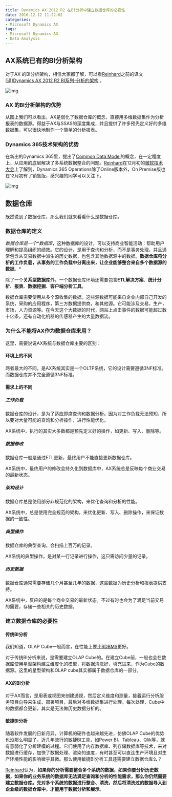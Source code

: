 ```yaml
---
title: Dynamics AX 2012 R2 在BI分析中建立数据仓库的必要性
date: 2016-12-12 11:22:02
categories:
- Microsoft Dynamics AX
tags:
- Microsoft Dynamics AX
- Data Analysis
---
```


## AX系统已有的BI分析架构

对于AX 的BI分析架构，相信大家都了解，可以看[Reinhard](http://reinhardhsu.com/)之前的译文[[译\]Dynamics AX 2012 R2 BI系列-分析的架构](http://reinhardhsu.com/p/4864332.html) 。

![img](https://images2015.cnblogs.com/blog/453825/201510/453825-20151009162507706-1003974821.png)

### AX 的BI分析架构的优势

从图上我们可以看出，AX是弱化了数据仓库的概念，直接用多维数据集作为分析报表的数据源。得益于AX与SSAS的深度集成，并且提供了许多预先定义好的多维数据集，可以很快地制作一个简单的分析报表。

### Dynamics 365技术架构的优势

在新出的Dynamics 365里，提出了[Common Data Model](https://community.dynamics.com/crm/b/waynewaltonscrmblog/archive/2016/09/23/business-introduction-to-common-data-model)的概念，在一定程度上，从应用的底层解决了多系统数据整合的问题。[Reinhard](http://reinhardhsu.com/)在12月初的[微软技术大会](https://www.microsoft.com/china/ignite/2016/)上了解到，Dynamics 365 Operations除了Online版本外，On Premise版也在12月初有了销售版，感兴趣的同学可以关注下。

![img](https://images2015.cnblogs.com/blog/453825/201612/453825-20161212112114042-1416242613.png)

## 数据仓库

既然说到了数据仓库，那么我们就来看看什么是数据仓库。

### 数据仓库的定义

*数据仓库是一个\**数据库**，这种数据库的设计，可以支持商业智能活动：帮助用户理解和提高组织的绩效。它的设计，是用于查询和分析，而不是事务处理，并且通常包含从交易数据中派生的历史数据，也包含其他数据源中的数据。**数据仓库将分析的工作负载，从事务的工作负载中分离出来，让企业能够整合来自多个数据源的数据**。*

除了一个**关系型数据库**外，一个数据仓库环境还需要包含**ETL解决方案**、**统计分析**、**报表**、**数据挖掘**、**客户端分析工具**。

数据仓库需要使用从多个源收集的数据。这些源数据可能来自企业内部自己开发的系统，采购的应用程序，第三方数据提供商，和其他源。它可能涉及交易，生产，市场，人力资源等。在今天这个大数据的时代，网站上点击事件的数据可能超过数十亿条，还有自动化机器的传感器产生的大量数据流。

### 为什么不能将AX作为数据仓库来用？

这里，需要说说AX系统与数据仓库主要的区别：

#### 环境上的不同

两者最大的不同，是AX系统其实是一个OLTP系统，它的设计需要遵循3NF标准。而数据仓库并不完全遵循3NF标准。

#### 需求上的不同

##### 工作负载

数据仓库的设计，是为了适应即席查询和数据分析。因为对工作负载无法预知，所以要对大量可能的查询和分析操作，进行性能优化。

AX系统中，执行的其实大多数都是预先定义好的操作，如更新、写入、删除等。

##### 数据修改

数据仓库一般是通过ETL更新，最终用户不能直接更新数据仓库。

AX系统中，最终用户的修改会持久化到数据库中，AX系统总是反映每个商业交易的最新状态。

##### 架构设计

数据仓库总是使用部分非规范化的架构，来优化查询和分析的性能。

AX系统中，总是使用完全规范的架构，来优化更新、写入、删除操作，来保证数据的一致性。

##### 典型操作

数据仓库的典型查询，会扫描上百万的记录。

AX系统的典型操作，是对某一行记录进行操作，这只需访问少量的记录。

##### 历史数据

数据仓库通常需要存储几个月甚至几年的数据，这些数据为历史分析和报表提供支持。

AX系统中，反应的是每个商业交易的最新状态。不过有时也会为了满足当前交易的需要，存储一些相关的历史数据。

### 建立数据仓库的必要性

#### 传统BI分析

我们知道，OLAP Cube一般而言，在性能上要比[RDBMS](https://en.wikipedia.org/wiki/Relational_database_management_system)更好。

对于传统BI分析来说，是需要建立OLAP Cube的。在建立Cube前，一般也会在数据库使用星型架构建立维度化的模型，将数据清洗好，填充进来，作为Cube的数据源。这里的星型架构和OLAP cube其实都属于数据仓库的一部分。

#### AX的BI分析

对于AX而言，是用表或视图来创建透视，然后定义维度和测量，接着运行分析服务项目向导来生成、部署项目，最后对多维数据集进行处理。每次处理，Cube中的数据都会更新，其实是无法做历史数据分析的。

#### 敏捷BI分析

随着软件发展的日新月异，计算机的硬件也越来越先进，仿佛OLAP Cube的优势也没那么明显了。近几年流行的敏捷BI工具，如Power BI、Tableau、Qlik等，就有意弱化了分析建模的过程。它们使用了内存数据库、列存储数据库等技术，来对数据进行缓存，加快了数据处理、渲染的速度，有时甚至可以直连生产环境且对生产环境性能的影响微乎其微。那么使用敏捷BI分析工具还需要建立数据仓库么？

[Reinhard](http://reinhardhsu.com/)认为，**如果你的分析需要整合多个系统的数据，如果你要分析历史数据，如果你的业务系统的数据库无法满足查询和分析的性能需求，那么你仍然需要建立数据仓库。先对多个系统的数据进行整合、清洗，然后将清洗过的数据导入到企业级的数据仓库中，才能用于数据分析和展示**。
